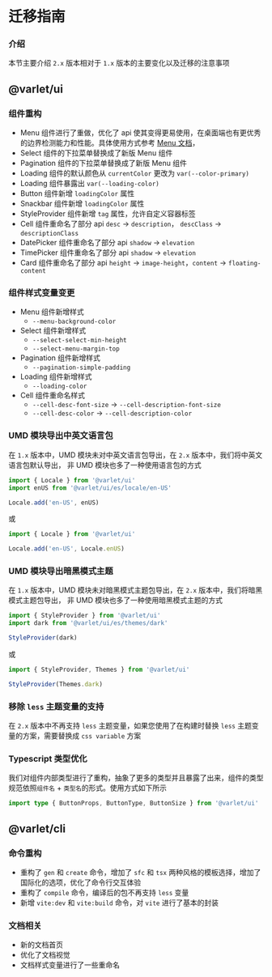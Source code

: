 # 迁移指南

### 介绍
本节主要介绍 `2.x` 版本相对于 `1.x` 版本的主要变化以及迁移的注意事项

## @varlet/ui

### 组件重构

- Menu 组件进行了重做，优化了 api 使其变得更易使用，在桌面端也有更优秀的边界检测能力和性能。具体使用方式参考 [Menu 文档](./zh-CN/menu)， 
- Select 组件的下拉菜单替换成了新版 Menu 组件
- Pagination 组件的下拉菜单替换成了新版 Menu 组件
- Loading 组件的默认颜色从 `currentColor` 更改为 `var(--color-primary)`
- Loading 组件暴露出 `var(--loading-color)`
- Button 组件新增 `loadingColor` 属性
- Snackbar 组件新增 `loadingColor` 属性
- StyleProvider 组件新增 `tag` 属性，允许自定义容器标签
- Cell 组件重命名了部分 api `desc` -> `description`， `descClass` -> `descriptionClass`
- DatePicker 组件重命名了部分 api  `shadow` -> `elevation`
- TimePicker 组件重命名了部分 api  `shadow` -> `elevation`
- Card 组件重命名了部分 api  `height` -> `image-height`，`content` -> `floating-content`

### 组件样式变量变更

- Menu 组件新增样式 
  - `--menu-background-color`
- Select 组件新增样式
  - `--select-select-min-height`
  - `--select-menu-margin-top`
- Pagination 组件新增样式
  - `--pagination-simple-padding`
- Loading 组件新增样式
  - `--loading-color`
- Cell 组件重命名样式
  - `--cell-desc-font-size` -> `--cell-description-font-size`
  - `--cell-desc-color` -> `--cell-description-color`

### UMD 模块导出中英文语言包

在 `1.x` 版本中，UMD 模块未对中英文语言包导出，在 `2.x` 版本中，我们将中英文语言包默认导出，
非 UMD 模块也多了一种使用语言包的方式

```ts
import { Locale } from '@varlet/ui'
import enUS from '@varlet/ui/es/locale/en-US'

Locale.add('en-US', enUS)
```

或

```ts
import { Locale } from '@varlet/ui'

Locale.add('en-US', Locale.enUS)
```

### UMD 模块导出暗黑模式主题

在 `1.x` 版本中，UMD 模块未对暗黑模式主题包导出，在 `2.x` 版本中，我们将暗黑模式主题包导出，
非 UMD 模块也多了一种使用暗黑模式主题的方式

```ts
import { StyleProvider } from '@varlet/ui'
import dark from '@varlet/ui/es/themes/dark'

StyleProvider(dark)
```

或

```ts
import { StyleProvider, Themes } from '@varlet/ui'

StyleProvider(Themes.dark)
```

### 移除 `less` 主题变量的支持

在 `2.x` 版本中不再支持 `less` 主题变量，如果您使用了在构建时替换 `less` 主题变量的方案，需要替换成 `css variable` 方案

### Typescript 类型优化

我们对组件内部类型进行了重构，抽象了更多的类型并且暴露了出来，组件的类型规范依照`组件名` + `类型名`的形式。使用方式如下所示

```ts
import type { ButtonProps, ButtonType, ButtonSize } from '@varlet/ui'
```

## @varlet/cli

### 命令重构

- 重构了 `gen` 和 `create` 命令，增加了 `sfc` 和 `tsx` 两种风格的模板选择，增加了国际化的选项，优化了命令行交互体验
- 重构了 `compile` 命令，编译后的包不再支持 `less` 变量
- 新增 `vite:dev` 和 `vite:build` 命令，对 `vite` 进行了基本的封装

### 文档相关

- 新的文档首页
- 优化了文档视觉
- 文档样式变量进行了一些重命名
